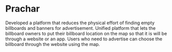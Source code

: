 # Prachar
Developed a platform that reduces the physical effort of finding empty billboards and banners for advertisement. Unified platform that lets the billboard owners to put their billboard location on the map so that it is will be through a website or an app. Users who need to advertise can choose the billboard through the website using the map. 
